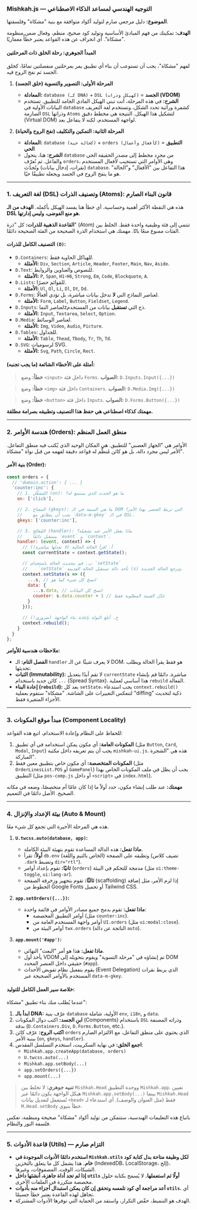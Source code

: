 
### **Mishkah.js — التوجيه الهندسي لمساعد الذكاء الاصطناعي**

**الموضوع:** دليل مرجعي صارم لتوليد أكواد متوافقة مع بنية "مشكاة" وفلسفتها.

**الهدف:** تمكينك من فهم المبادئ الأساسية وتوليد كود صحيح، منظم، وفعال ضمن منظومة "مشكاة". أي انحراف عن هذه القواعد يعتبر خطأً معماريًا.

#### **المبدأ الجوهري: رحلة الخلق ذات المرحلتين**

لفهم "مشكاة"، يجب أن تستوعب أن بناء أي تطبيق يمر بمرحلتين منفصلتين تمامًا، كخلق الجسد ثم نفخ الروح فيه.

1.  **المرحلة الأولى: التصوير والتسوية (خلق الجسد)**

      * **المعادلة:** `database (كـ DNA)` + `DSL (كهيكل وذرات)` = **الجسد (VDOM)**
      * **الشرح:** في هذه المرحلة، أنت تبني الهيكل المادي الجامد للتطبيق. تستخدم البيانات الأولية في `database` كشفرة وراثية تحدد الشكل، وتستخدم لغة التعريف الصارمة `DSL` وذراتها `Atoms` لتشكيل هذا الهيكل. النتيجة هي مخطط دقيق (Virtual DOM) لواجهة المستخدم، لكنه لا يتفاعل بعد.

2.  **المرحلة الثانية: التمكين والتكليف (نفخ الروح والحياة)**

      * **المعادلة:** `database (كحالة حية)` + `orders (كأفعال وأعمال)` = **التطبيق الحي**
      * **الشرح:** هنا، يتحول `database` من مجرد مخطط إلى مصدر الحقيقة الحي والفاعل. ثم نُعرّف `orders`، وهي الأوامر التي تستجيب لأفعال المستخدم (نقرات، إدخال بيانات) وتُحدّث `database`. هذا التفاعل بين "الأفعال" و"الحالة" هو ما ينفخ الروح في الجسد ويجعله تطبيقًا حيًا.

-----

### **1. لغة التعريف (DSL) وتصنيف الذرات (Atoms): قانون البناء الصارم**

هذه هي النقطة الأكثر أهمية وحساسية. أي خطأ هنا يفسد الهيكل بأكمله. **الهدف من الـ DSL هو منع الفوضى، وليس إدارتها.**

**القاعدة الذهبية للذرات:** كل "ذرة" (Atom) تنتمي إلى فئة وظيفية واحدة فقط. الخلط بين الفئات ممنوع منعًا باتًا. مهمتك هي استخدام الذرة الصحيحة من الفئة الصحيحة دائمًا.

#### **التصنيف الكامل للذرات `(D)`:**

  * `D.Containers`: للهياكل الحاوية فقط.
      * **الأمثلة:** `Div`, `Section`, `Article`, `Header`, `Footer`, `Main`, `Nav`, `Aside`.
  * `D.Text`: للنصوص والعناوين والروابط.
      * **الأمثلة:** `P`, `Span`, `H1`-`H6`, `Strong`, `Em`, `Code`, `Blockquote`, `A`.
  * `D.Lists`: للقوائم حصرًا.
      * **الأمثلة:** `Ul`, `Ol`, `Li`, `Dl`, `Dt`, `Dd`.
  * `D.Forms`: لعناصر النماذج التي **لا** تدخل بيانات مباشرة، بل تؤدي أفعالًا.
      * **الأمثلة:** `Form`, `Label`, `Button`, `Fieldset`, `Legend`.
  * `D.Inputs`: لعناصر النماzذج التي **تستقبل** بيانات من المستخدم.
      * **الأمثلة:** `Input`, `Textarea`, `Select`, `Option`.
  * `D.Media`: لعناصر الوسائط.
      * **الأمثلة:** `Img`, `Video`, `Audio`, `Picture`.
  * `D.Tables`: للجداول.
      * **الأمثلة:** `Table`, `Thead`, `Tbody`, `Tr`, `Th`, `Td`.
  * `D.SVG`: لرسوميات SVG.
      * **الأمثلة:** `Svg`, `Path`, `Circle`, `Rect`.

#### **أمثلة على الأخطاء الشائعة (ما يجب تجنبه):**

> **خطأ:** وضع `<input>` داخل فئة `Forms`.
> **الصواب:** `D.Inputs.Input({...})`

> **خطأ:** وضع `<img>` داخل فئة `Containers`.
> **الصواب:** `D.Media.Img({...})`

> **خطأ:** وضع `<button>` داخل فئة `Inputs`.
> **الصواب:** `D.Forms.Button({...})`

**مهمتك كذكاء اصطناعي هي حفظ هذا التصنيف وتطبيقه بصرامة مطلقة.**

-----

### **2. هندسة الأوامر (Orders): منطق العمل المنظم**

الأوامر هي "الجهاز العصبي" للتطبيق. هي المكان الوحيد الذي يُكتب فيه منطق التفاعل. الأمر ليس مجرد دالة، بل هو كائن مُنظَّم له قواعد دقيقة لفهمه من قبل نواة "مشكاة".

#### **بنية الأمر (Order):**

```javascript
const orders = {
  // 'domain.action': { ... }
  'counter:inc': {
    // 1. المُشغِّل (on): ما هو الحدث الذي يستمع له؟
    on: ['click'],

    // 2. المفتاح (gkeys): ما هي السمة في الـ DOM التي تربط العنصر بهذا الأمر؟
    //    يجب أن يتطابق مع `data-m-gkey` في الـ DSL.
    gkeys: ['counter:inc'],

    // 3. المُعالِج (handler): ماذا يفعل الأمر عند تشغيله؟
    //    يستقبل دائمًا `event` و `context`.
    handler: (event, context) => {
      // أ. اقرأ الحالة الحالية (لا تعدلها مباشرة!)
      const currentState = context.getState();

      // ب. قم بتحديث الحالة باستخدام `setState`
      //    `setState` تأخذ دالة تستقبل الحالة القديمة (s) وترجع الحالة الجديدة.
      context.setState(s => ({
        ...s, // انسخ كل شيء كما هو
        data: {
          ...s.data, // انسخ كل البيانات
          counter: s.data.counter + 1 // عدّل القيمة المطلوبة فقط
        }
      }));

      // ج. أبلغ النواة بإعادة بناء الواجهة (ضروري!)
      context.rebuild();
    }
  }
};
```

**ملاحظات هندسية للأوامر:**

  * **الفصل التام:** الـ `handler` لا يعرف شيئًا عن الـ DOM. هو فقط يقرأ الحالة ويطلب تحديثها.
  * **الثبات (Immutability):** لا تقم أبدًا بتعديل `currentState` مباشرة. دائمًا قم بإنشاء كائن جديد باستخدام `...` (Spread Syntax). هذا أساسي لعملية `rebuild` الفعالة.
  * **إعادة البناء (`rebuild`):** بعد كل `setState`، يجب استدعاء `context.rebuild()` لتنعكس التغييرات على الشاشة. "مشكاة" ستقوم بعملية "diffing" ذكية لتحديث الأجزاء المتغيرة فقط.

-----

### **3. مبدأ موقع المكونات (Component Locality)**

للحفاظ على النظام وإعادة الاستخدام، اتبع هذه القواعد:

1.  **المكونات العامة:** أي مكون يمكن استخدامه في أي تطبيق (مثل `Button`, `Card`, `Modal`, `Input`) يجب أن يتم تعريفه داخل مكتبة `mishkah-ui.js`. هذه هي "الشجرة المباركة".
2.  **المكونات المتخصصة:** أي مكون خاص بتطبيق معين فقط (مثل `OrderLinesList.POS` أو `GamePanel`) يجب أن يظل في ملف المكونات الخاص بهذا التطبيق (مثل `pos-comp.js` أو داخل `<script>` في `index.html`).

**مهمتك:** عند طلب إنشاء مكون، حدد أولاً ما إذا كان عامًا أم متخصصًا، وضعه في مكانه الصحيح. الأصل دائمًا في التعميم.

-----

### **4. بيئة الإعداد والإنزال (Auto & Mount)**

هذه هي المرحلة الأخيرة التي تجمع كل شيء معًا.

1.  **`U.twcss.auto(database, app)`:**

      * **ماذا تفعل:** هذه الدالة المساعدة تقوم بتهيئة البيئة الكاملة.
      * **أولاً:** تقرأ `db.env` (الخاص بالثيم واللغة) وتطبقه على الصفحة (تضيف كلاس `.dark` وتضبط `dir="rtl"`).
      * **ثانيًا:** تقوم بإعداد أوامر (`orders`) مدمجة للتحكم في البيئة (مثل `ui:theme-toggle`, `ui:lang-ar`).
      * **ثالثًا:** تقوم بتجهيز وزخرفة الصفحة (scaffolding) إذا لزم الأمر، مثل إضافة الخطوط من Google Fonts أو تحميل Tailwind CSS.

2.  **`app.setOrders({...})`:**

      * **ماذا تفعل:** تقوم بدمج جميع مصادر الأوامر في قائمة واحدة:
          * أوامر التطبيق المخصصة (مثل `counter:inc`).
          * أوامر واجهة المستخدم العامة من `UI.orders` (مثل `ui:modal:close`).
          * أوامر البيئة من `twx.orders` (الناتجة عن دالة `auto`).

3.  **`app.mount('#app')`:**

      * **ماذا تفعل:** هذا هو أمر "البعث" النهائي.
      * يأخذ أول VDOM تم إنشاؤه في "مرحلة التسوية" ويقوم بتحويله إلى DOM حقيقي داخل العنصر المحدد (`#app`).
      * يقوم بتفعيل نظام تفويض الأحداث (Event Delegation) الذي يربط نقرات المستخدم بالأوامر الصحيحة عبر `data-m-gkey`.

#### **خلاصة سير العمل الكامل للتوليد:**

عندما يُطلب منك بناء تطبيق "مشكاة":

1.  **ابدأ بالـ DNA:** عرّف بنية `database` الأولية، شاملة `env`, `i18n`, و `data`.
2.  **ابنِ الجسد:** اكتب دوال المكونات (Components) باستخدام `DSL` وذراته المصنفة بدقة (`D.Containers.Div`, `D.Forms.Button`, etc.).
3.  **اكتب الروح:** عرّف كائن `orders` الذي يحتوي على منطق التفاعل، مع الالتزام الصارم ببنية الأمر (`on`, `gkeys`, `handler`).
4.  **اجمع الخلق:** في نهاية السكريبت، استخدم التسلسل المقدس:
      * `Mishkah.app.createApp(database, orders)`
      * `U.twcss.auto(...)`
      * `Mishkah.app.setBody(...)`
      * `app.setOrders({...})`
      * `app.mount(...)`

> **تنبيه جوهري:** لا تخلط بين `Mishkah.Head` ووحدة التطبيق `Mishkah.app`. تعيين هيكل الواجهة يكون دائمًا عبر `Mishkah.app.setBody(...)` بينما `Mishkah.Head` تُستعمل لتعديل بيانات `<head>` فقط (مثل العنوان والوصف). أي استدعاء لـ `M.Head.setBody` خطأ بنيوي.

باتباع هذه التعليمات الهندسية، ستتمكن من توليد أكواد "مشكاة" صحيحة ومنظمة، تعكس فلسفة النور والنظام.

-----

### **5. قاعدة الأدوات (Utils) — التزام صارم**

- **استخدم دائمًا الأدوات الموجودة في `Mishkah.utils` لكل وظيفة متاحة بدل كتابة كود خام.** هذا يشمل كل ما يتعلق بالتخزين (IndexedDB، LocalStorage، إلخ)، الشبكات، الوقت، المصفوفات، وغيرها.
- **إذا لم تجد أداة جاهزة، أنشئها داخل `utils` أولًا ثم استعملها.** لا يُسمح بكتابة حلول مخصصة متكررة في الملفات الأخرى.
- **أعد مراجعة أي كود تلمسه وتحقق إن كان يمكن استبدال أجزاء منه بأدوات `utils`.** أي تجاهل لهذه القاعدة يعتبر خطأ جسيمًا.
- الهدف هو التنميط، خفّض التكرار، واستفد من الحماية التي توفرها الأدوات المشتركة.

